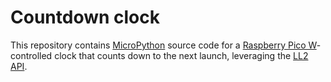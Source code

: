 # Countdown clock

This repository contains [MicroPython](https://micropython.org/) source code for a [Raspberry Pico W](https://www.raspberrypi.com/documentation/microcontrollers/pico-series.html#picow-technical-specification)-controlled clock that counts down to the next launch, leveraging the [LL2 API](https://thespacedevs.com/llapi).

